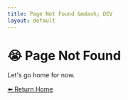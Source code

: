 ```yaml
---
title: Page Not Found &mdash; DEV
layout: default
---
```


<h1 class="hero display-1">😭 Page Not Found</h1>

Let's go home for now.

<div class="d-grid gap-2 d-md-flex justify-content-md-start mb-4 mb-lg-3">
<a href="/" class="btn btn-outline-primary btn-lg px-4 me-md-2" rel="noopener noreferrer">⬅️ Return Home</a>
</div>